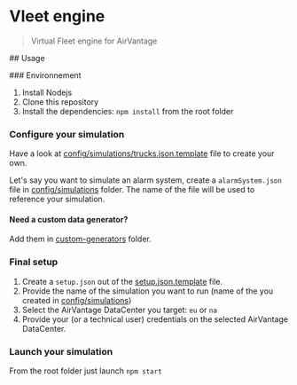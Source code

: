 Vleet engine
============
> Virtual Fleet engine for AirVantage


## Usage

### Environnement

1. Install Nodejs
2. Clone this repository
3. Install the dependencies: `npm install` from the root folder

### Configure your simulation
Have a look at [config/simulations/trucks.json.template](config/simulations/trucks.json.template) file to create your own.

Let's say you want to simulate an alarm system, create a `alarmSystem.json` file in [config/simulations](config/simulations) folder. The name of the file will be used to reference your simulation.

#### Need a custom data generator? 

Add them in [custom-generators](custom-generators) folder.

### Final setup

1. Create a `setup.json` out of the [setup.json.template](setup.json.template) file.
2. Provide the name of the simulation you want to run (name of the you created in [config/simulations](config/simulations))
3. Select the AirVantage DataCenter you target: `eu` or `na`
4. Provide your (or a technical user) credentials on the selected AirVantage DataCenter.

### Launch your simulation

From the root folder just launch `npm start`
  

